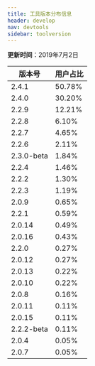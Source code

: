```yaml
---
title: 工具版本分布信息
header: develop
nav: devtools
sidebar: toolversion
---
```


**更新时间**：2019年7月2日

|版本号|用户占比|
|---|---|
|2.4.1 | 50.78%|
|2.4.0 | 30.20%|
|2.2.9 | 12.21%|
|2.2.8 | 6.10%|
|2.2.7 | 4.65%|
|2.2.6 | 2.11%|
|2.3.0-beta | 1.84%|
|2.2.4 | 1.46%|
|2.2.2 | 1.30%|
|2.2.3 | 1.19%|
|2.0.9 | 0.65%|
|2.2.1 | 0.59%|
|2.0.14 | 0.49%|
|2.0.16 | 0.43%|
|2.2.0 | 0.27%|
|2.0.12 | 0.27%|
|2.0.13 | 0.22%|
|2.0.10 | 0.22%|
|2.0.8 | 0.16%|
|2.0.11 | 0.11%|
|2.0.15 | 0.11%|
|2.2.2-beta | 0.11%|
|2.0.4 | 0.05%|
|2.0.7 | 0.05%|








